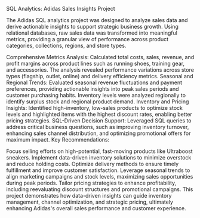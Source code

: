 SQL Analytics: Adidas Sales Insights Project

The Adidas SQL analytics project was designed to analyze sales data and derive actionable insights to support strategic business growth. Using relational databases, raw sales data was transformed into meaningful metrics, providing a granular view of performance across product categories, collections, regions, and store types.

Comprehensive Metrics Analysis: Calculated total costs, sales, revenue, and profit margins across product lines such as running shoes, training gear, and accessories. The analysis revealed performance variations across store types (flagship, outlet, online) and delivery efficiency metrics.
Seasonal and Regional Trends: Evaluated seasonal revenue fluctuations and payment preferences, providing actionable insights into peak sales periods and customer purchasing habits. Inventory levels were analyzed regionally to identify surplus stock and regional product demand.
Inventory and Pricing Insights: Identified high-inventory, low-sales products to optimize stock levels and highlighted items with the highest discount rates, enabling better pricing strategies.
SQL-Driven Decision Support: Leveraged SQL queries to address critical business questions, such as improving inventory turnover, enhancing sales channel distribution, and optimizing promotional offers for maximum impact.
Key Recommendations:

Focus selling efforts on high-potential, fast-moving products like Ultraboost sneakers.
Implement data-driven inventory solutions to minimize overstock and reduce holding costs.
Optimize delivery methods to ensure timely fulfillment and improve customer satisfaction.
Leverage seasonal trends to align marketing campaigns and stock levels, maximizing sales opportunities during peak periods.
Tailor pricing strategies to enhance profitability, including reevaluating discount structures and promotional campaigns.
This project demonstrates how data-driven insights can guide inventory management, channel optimization, and strategic pricing, ultimately enhancing Adidas's overall sales performance and customer experience.

